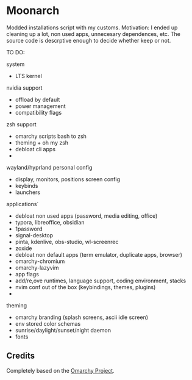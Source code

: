 # Moonarch

Modded installations script with my customs.
Motivation: I ended up cleaning up a lot, non used apps, unnecesary dependences, etc.
The source code is descrptive enough to decide whether keep or not.


TO DO:

system
 - LTS kernel

nvidia support
 - offload by default
 - power management
 - compatibility flags

zsh support
 - omarchy scripts bash to zsh
 - theming + oh my zsh
 - debloat cli apps
 - 

wayland/hyprland personal config
 - display, monitors, positions screen config
 - keybinds
 - launchers

applications`
 - debloat non used apps (password, media editing, office)
  - typora, libreoffice, obsidian
  - 1password
  - signal-desktop
  - pinta, kdenlive, obs-studio, wl-screenrec
  - zoxide
 - debloat non default apps (term emulator, duplicate apps, browser)
  - omarchy-chromium
  - omarchy-lazyvim
 - app flags
 - add/re,ove runtimes, language support, coding environment, stacks
 - nvim conf out of the box (keybindings, themes, plugins)
 - 
 
theming
 - omarchy branding (splash screens, ascii idle screen)
 - env stored color schemas
 - sunrise/daylight/sunset/night daemon
 - fonts

## Credits

Completely based on the [Omarchy Project](https://github.com/basecamp/omarchy).

